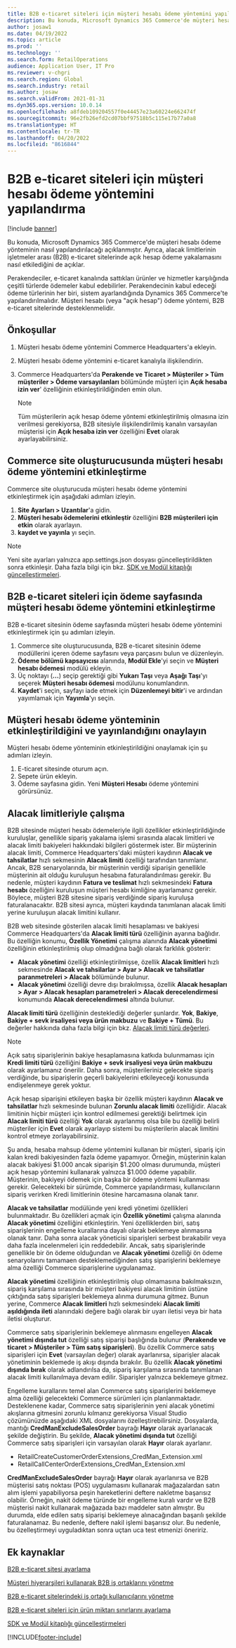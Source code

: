 ```yaml
---
title: B2B e-ticaret siteleri için müşteri hesabı ödeme yöntemini yapılandırma
description: Bu konuda, Microsoft Dynamics 365 Commerce'de müşteri hesabı ödeme yönteminin nasıl yapılandırılacağı açıklanmıştır. Ayrıca, alacak limitlerinin işletmeler arası (B2B) e-ticaret sitelerinde açık hesap ödeme yakalamasını nasıl etkilediğini de açıklar.
author: josaw1
ms.date: 04/19/2022
ms.topic: article
ms.prod: ''
ms.technology: ''
ms.search.form: RetailOperations
audience: Application User, IT Pro
ms.reviewer: v-chgri
ms.search.region: Global
ms.search.industry: retail
ms.author: josaw
ms.search.validFrom: 2021-01-31
ms.dyn365.ops.version: 10.0.14
ms.openlocfilehash: a8fdeb109204557f0e44457e23a60224e662474f
ms.sourcegitcommit: 96e2fb26efd2cd07bbf97518b5c115e17b77a0a8
ms.translationtype: HT
ms.contentlocale: tr-TR
ms.lasthandoff: 04/20/2022
ms.locfileid: "8616844"
---
```

# <a name="configure-the-customer-account-payment-method-for-b2b-e-commerce-sites"></a>B2B e-ticaret siteleri için müşteri hesabı ödeme yöntemini yapılandırma

[!include [banner](../../includes/banner.md)]

Bu konuda, Microsoft Dynamics 365 Commerce'de müşteri hesabı ödeme yönteminin nasıl yapılandırılacağı açıklanmıştır. Ayrıca, alacak limitlerinin işletmeler arası (B2B) e-ticaret sitelerinde açık hesap ödeme yakalamasını nasıl etkilediğini de açıklar.

Perakendeciler, e-ticaret kanalında sattıkları ürünler ve hizmetler karşılığında çeşitli türlerde ödemeler kabul edebilirler. Perakendecinin kabul edeceği ödeme türlerinin her biri, sistem ayarlandığında Dynamics 365 Commerce'te yapılandırılmalıdır. Müşteri hesabı (veya "açık hesap") ödeme yöntemi, B2B e-ticaret sitelerinde desteklenmelidir. 

## <a name="prerequisites"></a>Önkoşullar

1. Müşteri hesabı ödeme yöntemini Commerce Headquarters'a ekleyin.
2. Müşteri hesabı ödeme yöntemini e-ticaret kanalıyla ilişkilendirin.
3. Commerce Headquarters'da **Perakende ve Ticaret \> Müşteriler \> Tüm müşteriler \> Ödeme varsayılanları** bölümünde müşteri için **Açık hesaba izin ver**' özelliğinin etkinleştirildiğinden emin olun.

    > [!NOTE]
    > Tüm müşterilerin açık hesap ödeme yöntemi etkinleştirilmiş olmasına izin verilmesi gerekiyorsa, B2B sitesiyle ilişkilendirilmiş kanalın varsayılan müşterisi için **Açık hesaba izin ver** özelliğini **Evet** olarak ayarlayabilirsiniz. 

## <a name="enable-the-customer-account-payment-method-in-commerce-site-builder"></a>Commerce site oluşturucusunda müşteri hesabı ödeme yöntemini etkinleştirme 

Commerce site oluşturucuda müşteri hesabı ödeme yöntemini etkinleştirmek için aşağıdaki adımları izleyin.

1. **Site Ayarları \> Uzantılar**'a gidin.
1. **Müşteri hesabı ödemelerini etkinleştir** özelliğini **B2B müşterileri için etkin** olarak ayarlayın. 
1. **kaydet ve yayınla** yı seçin.

> [!NOTE]
> Yeni site ayarları yalnızca app.settings.json dosyası güncelleştirildikten sonra etkinleşir. Daha fazla bilgi için bkz. [SDK ve Modül kitaplığı güncelleştirmeleri](../e-commerce-extensibility/sdk-updates.md).

## <a name="enable-the-customer-account-payment-method-on-the-checkout-page-for-the-b2b-e-commerce-site"></a>B2B e-ticaret siteleri için ödeme sayfasında müşteri hesabı ödeme yöntemini etkinleştirme

B2B e-ticaret sitesinin ödeme sayfasında müşteri hesabı ödeme yöntemini etkinleştirmek için şu adımları izleyin.

1. Commerce site oluşturucusunda, B2B e-ticaret sitesinin ödeme modüllerini içeren ödeme sayfasını veya parçasını bulun ve düzenleyin.
1. **Ödeme bölümü kapsayıcısı** alanında, **Modül Ekle**'yi seçin ve **Müşteri hesabı ödemesi** modülü ekleyin.
1. Üç noktayı (**...**) seçip gerektiği gibi **Yukarı Taşı** veya **Aşağı Taşı**'yı seçerek **Müşteri hesabı ödemesi** modülunu konumlandırın.
1. **Kaydet**'i seçin, sayfayı iade etmek için **Düzenlemeyi bitir**'i ve ardından yayımlamak için **Yayımla**'yı seçin.

## <a name="confirm-that-the-customer-account-payment-method-has-been-enabled-and-published"></a>Müşteri hesabı ödeme yönteminin etkinleştirildiğini ve yayınlandığını onaylayın

Müşteri hesabı ödeme yönteminin etkinleştirildiğini onaylamak için şu adımları izleyin.

1. E-ticaret sitesinde oturum açın.
1. Sepete ürün ekleyin.
1. Ödeme sayfasına gidin. Yeni **Müşteri Hesabı** ödeme yöntemini görürsünüz.

## <a name="work-with-credit-limits"></a>Alacak limitleriyle çalışma

B2B sitesinde müşteri hesabı ödemeleriyle ilgili özellikler etkinleştirildiğinde kuruluşlar, genellikle sipariş yakalama işlemi sırasında alacak limitleri ve alacak limiti bakiyeleri hakkındaki bilgileri göstermek ister. Bir müşterinin alacak limiti, Commerce Headquarters'daki müşteri kaydının **Alacak ve tahsilatlar** hızlı sekmesinin **Alacak limiti** özelliği tarafından tanımlanır. Ancak, B2B senaryolarında, bir müşterinin verdiği siparişin genellikle müşterinin ait olduğu kuruluşun hesabına faturalandırılması gerekir. Bu nedenle, müşteri kaydının **Fatura ve teslimat** hızlı sekmesindeki **Fatura hesabı** özelliğini kuruluşun müşteri hesabı kimliğine ayarlamanız gerekir. Böylece, müşteri B2B sitesine sipariş verdiğinde sipariş kuruluşa faturalanacaktır. B2B sitesi ayrıca, müşteri kaydında tanımlanan alacak limiti yerine kuruluşun alacak limitini kullanır.

B2B web sitesinde gösterilen alacak limiti hesaplaması ve bakiyesi Commerce Headquarters'da **Alacak limiti türü** özelliğinin ayarına bağlıdır. Bu özelliğin konumu, **Özellik Yönetimi** çalışma alanında **Alacak yönetimi** özelliğinin etkinleştirilmiş olup olmadığına bağlı olarak farklılık gösterir:

- **Alacak yönetimi** özelliği etkinleştirilmişse, özellik **Alacak limitleri** hızlı sekmesinde **Alacak ve tahsilarlar \> Ayar \> Alacak ve tahsilatlar paranmetreleri \> Alacak** bölümünde bulunur. 
- **Alacak yönetimi** özelliği devre dışı bırakılmışsa, özellik **Alacak hesapları \> Ayar \> Alacak hesapları parametreleri \> Alacak derecelendirmesi** konumunda **Alacak derecelendirmesi** altında bulunur.

**Alacak limiti türü** özelliğinin desteklediği değerler şunlardır. **Yok**, **Bakiye**, **Bakiye + sevk irsaliyesi veya ürün makbuzu** ve **Bakiye + Tümü**. Bu değerler hakkında daha fazla bilgi için bkz. [Alacak limiti türü değerleri](/dynamics365/supply-chain/sales-marketing/credit-limits-customers).

> [!NOTE]
> Açık satış siparişlerinin bakiye hesaplamasına katkıda bulunmaması için **Kredi limiti türü** özelliğini **Bakiye + sevk irsaliyesi veya ürün makbuzu** olarak ayarlamanız önerilir. Daha sonra, müşterileriniz gelecekte sipariş verdiğinde, bu siparişlerin geçerli bakiyelerini etkileyeceği konusunda endişelenmeye gerek yoktur.

Açık hesap siparişini etkileyen başka bir özellik müşteri kaydının **Alacak ve tahsilatlar** hızlı sekmesinde bulunan **Zorunlu alacak limiti** özelliğidir. Alacak limitinin hiçbir müşteri için kontrol edilmemesi gerektiği belirtmek için **Alacak limiti türü** özelliği **Yok** olarak ayarlanmış olsa bile bu özelliği belirli müşteriler için **Evet** olarak ayarlayıp sistemi bu müşterilerin alacak limitini kontrol etmeye zorlayabilirsiniz.

Şu anda, hesaba mahsup ödeme yöntemini kullanan bir müşteri, sipariş için kalan kredi bakiyesinden fazla ödeme yapamıyor. Örneğin, müşterinin kalan alacak bakiyesi $1.000 ancak siparişin $1.200 olması durumunda, müşteri açık hesap yöntemini kullanarak yalnızca $1.000 ödeme yapabilir. Müşterinin, bakiyeyi ödemek için başka bir ödeme yöntemi kullanması gerekir. Gelecekteki bir sürümde, Commerce yapılandırması, kullanıcıların sipariş verirken Kredi limitlerinin ötesine harcamasına olanak tanır.

**Alacak ve tahsilatlar** modülünde yeni kredi yönetimi özellikleri bulunmaktadır. Bu özellikleri açmak için **Özellik yönetimi** çalışma alanında **Alacak yönetimi** özelliğini etkinleştirin. Yeni özelliklerden biri, satış siparişlerinin engelleme kurallarına dayalı olarak beklemeye alınmasına olanak tanır. Daha sonra alacak yöneticisi siparişleri serbest bırakabilir veya daha fazla incelenmeleri için reddedebilir. Ancak, satış siparişlerinde genellikle bir ön ödeme olduğundan ve **Alacak yönetimi** özelliği ön ödeme senaryolarını tamamaen desteklemediğinden satış siparişlerini beklemeye alma özelliği Commerce siparişlerine uygulanamaz. 

**Alacak yönetimi** özelliğinin etkinleştirilmiş olup olmamasına bakılmaksızın, sipariş karşılama sırasında bir müşteri bakiyesi alacak limitinin üstüne çıktığında satış siparişleri beklemeya alınma durumuna gitmez. Bunun yerine, Commerce **Alacak limitleri** hızlı sekmesindeki **Alacak limiti aşıldığında ileti** alanındaki değere bağlı olarak bir uyarı iletisi veya bir hata iletisi oluşturur.

Commerce satış siparişlerinin beklemeye alınmasını engelleyen **Alacak yönetimi dışında tut** özelliği satış siparişi başlığında bulunur (**Perakende ve ticaret \> Müşteriler \> Tüm satış siparişleri**). Bu özellik Commerce satış siparişleri için **Evet** (varsayılan değer) olarak ayarlanırsa, siparişler alacak yönetiminin beklemede iş akışı dışında bırakılır. Bu özellik **Alacak yönetimi dışında bırak** olarak adlandırılsa da, sipariş karşılama sırasında tanımlanan alacak limiti kullanılmaya devam edilir. Siparişler yalnızca beklemeye gitmez.

Engelleme kurallarını temel alan Commerce satış siparişlerini beklemeye alma özelliği gelecekteki Commerce sürümleri için planlanmaktadır. Desteklenene kadar, Commerce satış siparişlerinin yeni alacak yönetimi akışlarına gitmesini zorunlu kılmanız gerekiyorsa Visual Studio çözümünüzde aşağıdaki XML dosyalarını özelleştirebilirsiniz. Dosyalarda, mantığı **CredManExcludeSalesOrder** bayrağı **Hayır** olarak ayarlanacak şekilde değiştirin. Bu şekilde, **Alacak yönetimi dışında tut** özelliği Commerce satış siparişleri için varsayılan olarak **Hayır** olarak ayarlanır.

- RetailCreateCustomerOrderExtensions_CredMan_Extension.xml
- RetailCallCenterOrderExtensions_CredMan_Extension.xml

**CredManExcludeSalesOrder** bayrağı **Hayır** olarak ayarlanırsa ve B2B müşterisi satış noktası (POS) uygulamasını kullanarak mağazalardan satın alım işlemi yapabiliyorsa peşin hareketlerini deftere nakletme başarısız olabilir. Örneğin, nakit ödeme türünde bir engelleme kuralı vardır ve B2B müşterisi nakit kullanarak mağazada bazı maddeler satın almıştır. Bu durumda, elde edilen satış siparişi beklemeye alınacağından başarılı şekilde faturalanamaz. Bu nedenle, deftere nakil işlemi başarısız olur. Bu nedenle, bu özelleştirmeyi uyguladıktan sonra uçtan uca test etmenizi öneririz.

## <a name="additional-resources"></a>Ek kaynaklar

[B2B e-ticaret sitesi ayarlama](set-up-b2b-site.md)

[Müşteri hiyerarşileri kullanarak B2B iş ortaklarını yönetme](partners-customer-hierarchies.md)

[B2B e-ticaret sitelerindeki iş ortağı kullanıcılarını yönetme](manage-b2b-users.md)

[B2B e-ticaret siteleri için ürün miktarı sınırlarını ayarlama](quantity-limits.md)

[SDK ve Modül kitaplığı güncelleştirmeleri](../e-commerce-extensibility/sdk-updates.md)


[!INCLUDE[footer-include](../../includes/footer-banner.md)]
